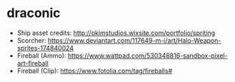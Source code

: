 # draconic
* Ship asset credits: http://okimstudios.wixsite.com/portfolio/spriting
* Scorcher: https://www.deviantart.com/117649-m-i/art/Halo-Weapon-sprites-174840024
* Fireball (Ammo): https://www.wattpad.com/530348816-sandbox-pixel-art-fireball
* Fireball (Clip): https://www.fotolia.com/tag/fireballs#